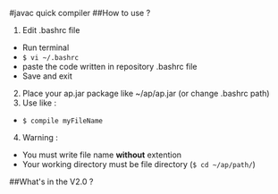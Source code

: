 #javac quick compiler
##How to use ?

1. Edit .bashrc file  
  * Run terminal  
  * `$ vi ~/.bashrc`  
  * paste the code written in repository .bashrc file  
  * Save and exit  
2. Place your ap.jar package like ~/ap/ap.jar (or change .bashrc path)  
3. Use like :  
  * `$ compile myFileName`  
4. Warning :  
  * You must write file name **without** extention  
  * Your working directory must be file directory (`$ cd ~/ap/path/`)  

##What's in the V2.0 ?
